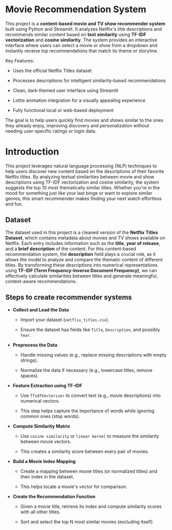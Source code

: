 # Movie Recommendation System

This project is a **content-based movie and TV show recommender system** built using Python and Streamlit. It analyzes Netflix's title descriptions and recommends similar content based on **text similarity** using **TF-IDF vectorization** and **cosine similarity**. The system provides an interactive interface where users can select a movie or show from a dropdown and instantly receive top recommendations that match its theme or storyline.

Key Features:

-   Uses the official Netflix Titles dataset
    
-   Processes descriptions for intelligent similarity-based recommendations
    
-   Clean, dark-themed user interface using Streamlit
    
-   Lottie animation integration for a visually appealing experience
    
-   Fully functional local or web-based deployment

The goal is to help users quickly find movies and shows similar to the ones they already enjoy, improving discovery and personalization without needing user-specific ratings or login data.

# Introduction

This project leverages natural language processing (NLP) techniques to help users discover new content based on the descriptions of their favorite Netflix titles. By analyzing textual similarities between movie and show descriptions using TF-IDF vectorization and cosine similarity, the system suggests the top 10 most thematically similar titles. Whether you're in the mood for something just like your last binge or want to explore similar genres, this smart recommender makes finding your next watch effortless and fun.

## Dataset

The dataset used in this project is a cleaned version of the **Netflix Titles Dataset**, which contains metadata about movies and TV shows available on Netflix. Each entry includes information such as the **title**, **year of release**, and a **brief description** of the content. For this content-based recommendation system, the **description** field plays a crucial role, as it allows the model to analyze and compare the thematic content of different titles. By transforming these descriptions into numerical representations using **TF-IDF (Term Frequency-Inverse Document Frequency)**, we can effectively calculate similarities between titles and generate meaningful, context-aware recommendations.

## Steps to create recommender systems
-   **Collect and Load the Data**
    
    -   Import your dataset (`netflix_titles.csv`).
        
    -   Ensure the dataset has fields like `Title`, `Description`, and possibly `Year`.
        
-   **Preprocess the Data**
    
    -   Handle missing values (e.g., replace missing descriptions with empty strings).
        
    -   Normalize the data if necessary (e.g., lowercase titles, remove spaces).
        
-   **Feature Extraction using TF-IDF**
    
    -   Use `TfidfVectorizer` to convert text (e.g., movie descriptions) into numerical vectors.
        
    -   This step helps capture the importance of words while ignoring common ones (stop words).
        
-   **Compute Similarity Matrix**
    
    -   Use `cosine similarity` or `linear kernel` to measure the similarity between movie vectors.
        
    -   This creates a similarity score between every pair of movies.
        
-   **Build a Movie Index Mapping**
    
    -   Create a mapping between movie titles (or normalized titles) and their index in the dataset.
        
    -   This helps locate a movie's vector for comparison.
        
-   **Create the Recommendation Function**
    
    -   Given a movie title, retrieve its index and compute similarity scores with all other titles.
        
    -   Sort and select the top N most similar movies (excluding itself)
